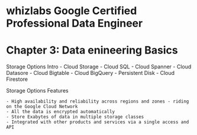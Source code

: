 # whizlabs Google Certified Professional Data Engineer  
# Chapter 3: Data enineering Basics
Storage Options Intro
    - Cloud Storage
    - Cloud SQL
    - Cloud Spanner
    - Cloud Datasore
    - Cloud Bigtable
    - Cloud BigQuery
    - Persistent Disk
    - Cloud Firestore

Storage Options Features

    - High availability and reliability across regions and zones - riding on the Google Cloud Network
    - All the data is encrypted automatically
    - Store Exabytes of data in multiple storage classes
    - Integrated with other products and services via a single access and API